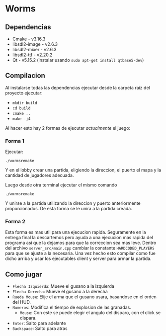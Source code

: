 # Worms

## Dependencias
* Cmake - v3.16.3
* libsdl2-image - v2.6.3
* libsdl2-mixer - v2.6.3
* libsdl2-ttf - v2.20.2
* Qt - v5.15.2 (instalar usando `sudo apt-get install qtbase5-dev`)

## Compilacion

Al instalarse todas las dependencias ejecutar desde la carpeta raiz del proyecto ejecutar:

* `mkdir build`
* `cd build`
* `cmake ..`
* `make -j4`

Al hacer esto hay 2 formas de ejecutar _actualmente_  el juego:

### Forma 1
Ejecutar:

`./wormsremake`

Y en el lobby crear una partida, eligiendo la direccion, el puerto el mapa y la cantidad de jugadores adecuada.

Luego desde otra terminal ejecutar el mismo comando

`./wormsremake`

Y unirse a la partida utilizando la direccion y puerto anteriormente proporcionados.
De esta forma se le unira a la partida creada.

### Forma 2
Esta forma es mas util para una ejecucion rapida. Seguramente en la entrega final la descartemos pero ayuda a una ejecucion mas
rapida del programa asi que la dejamos para que la correccion sea mas leve.
Dentro del archivo `server_src/main.cpp` cambiar la constante `HARDCODED_PLAYERS` para que se ajuste a la necesaria.
Una vez hecho esto compilar como fue dicho arriba y usar los ejecutables client y server para armar la partida. 

## Como jugar

* `Flecha Izquierda`: Mueve el gusano a la izquierda
* `Flecha Derecha`: Mueve el gusano a la derecha
* `Rueda Mouse`: Elije el arma que el gusano usara, basandose en el orden del HUD.
* `Numeros`: Modifica el tiempo de explosion de las granadas.
  * `Mouse`: Con este se puede elegir el angulo del disparo, con el click se dispara.
* `Enter`: Salto para adelante
* `Backspace`: Salto para atras
